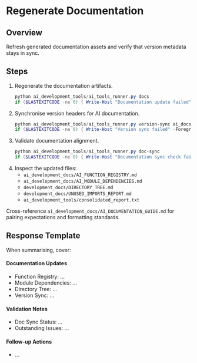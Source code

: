 # Regenerate Documentation

## Overview
Refresh generated documentation assets and verify that version metadata stays in sync.

## Steps
1. Regenerate the documentation artifacts.
   ```powershell
   python ai_development_tools/ai_tools_runner.py docs
   if ($LASTEXITCODE -ne 0) { Write-Host "Documentation update failed" -ForegroundColor Red }
   ```
2. Synchronise version headers for AI documentation.
   ```powershell
   python ai_development_tools/ai_tools_runner.py version-sync ai_docs
   if ($LASTEXITCODE -ne 0) { Write-Host "Version sync failed" -ForegroundColor Red }
   ```
3. Validate documentation alignment.
   ```powershell
   python ai_development_tools/ai_tools_runner.py doc-sync
   if ($LASTEXITCODE -ne 0) { Write-Host "Documentation sync check failed" -ForegroundColor Red }
   ```
4. Inspect the updated files:
   - `ai_development_docs/AI_FUNCTION_REGISTRY.md`
   - `ai_development_docs/AI_MODULE_DEPENDENCIES.md`
   - `development_docs/DIRECTORY_TREE.md`
   - `development_docs/UNUSED_IMPORTS_REPORT.md`
   - `ai_development_tools/consolidated_report.txt`

Cross-reference `ai_development_docs/AI_DOCUMENTATION_GUIDE.md` for pairing expectations and formatting standards.

## Response Template
When summarising, cover:

#### Documentation Updates
- Function Registry: ...
- Module Dependencies: ...
- Directory Tree: ...
- Version Sync: ...

#### Validation Notes
- Doc Sync Status: ...
- Outstanding Issues: ...

#### Follow-up Actions
- ...

